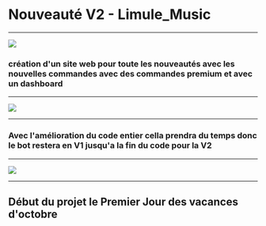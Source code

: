 # Nouveauté V2 - Limule_Music

<hr>

<img src="https://media.istockphoto.com/vectors/new-update-banner-template-isolated-on-white-backgroundvector-for-vector-id1136182862?k=6&m=1136182862&s=170667a&w=0&h=cCKXo9tNtUrjJqpf8u0-05C_Q3sWGM9n34q8t99QvHk=">  

### création d'un site web pour toute les nouveautés avec les nouvelles commandes avec des commandes premium et avec un dashboard 

<hr>

<img src="https://droplr.com/wp-content/uploads/2020/05/iStock-1175691444.jpg">

<hr>


### Avec l'amélioration du code entier cella prendra du temps donc le bot restera en V1 jusqu'a la fin du code pour la V2

<hr>

<img  src="https://nudatasecurity.com/wp-content/uploads/2020/09/iStock-1042793818.jpg">

<hr>

## Début du projet le Premier Jour des vacances d'octobre 
